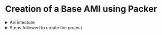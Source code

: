 # Creation of a Base AMI using Packer

<details>
  <summary>Architecture</summary>
  <img src="./Images/one.png">
</details>

<details>
<summary>Steps followed to create the project</summary>
<br>

<details class="nested">
<summary>Create GitHub repository</summary><br>
We will create a GitHub repository for Part One. This repository will serve as a central hub for developers to easily interact with the               project and manage their contributions. It will also provide a solid anchor for our Jenkins pipeline, ensuring smooth integration and                 continuous deployment processes. By utilizing GitHub, we promote collaboration, version control, and transparency within the team,                    enhancing overall productivity and project management.
</details>
   
<details class="nested">
<summary>Launch an ec2</summary><br>
We will create an EC2 instance on AWS and set up the project there. This way, the project setup won’t interfere with our local machines, and our      local setups won’t affect the project. By isolating the environment, we ensure a clean and consistent setup for everyone involved, making it easier to manage dependencies and configurations. Additionally, this approach allows for better scalability and flexibility as we can easily         replicate the environment or scale resources as needed.
</details>

<details class="nested">
<summary>Installations</summary><br>
1. Install Jenkins on this EC2: Using Jenkins as our automation tool, we connect with our Version Control System (VCS) to streamline the code 
deployment process. Jenkins uses pipelines to automate the steps needed to build an Amazon Machine Image (AMI) on AWS. This setup makes our 
deployment process faster, more reliable, and consistent..<br>
<br>  
2. Install the latest version of Java: Jenkins will also need Java to run.<br>
<br>  
3. Installation steps:<br>
<pre><code>  
sudo apt update
sudo apt install openjdk-11-jdk
java --version
wget -p -O - https://pkg.jenkins.io/debian/jenkins.io.key | sudo apt-key add -
sudo sh -c 'echo deb http://pkg.jenkins.io/debian-stable binary/ > /etc/apt/sources.list.d/jenkins.list'
sudo apt update
sudo apt install jenkins
sudo systemctl status jenkins
sudo systemctl start jenkins
</code> </pre><br>
4. Install Packer<br>
<pre><code>
#Add the HashiCorp GPG key.
curl -fsSL https://apt.releases.hashicorp.com/gpg | sudo apt-key add -
#Add the official HashiCorp Linux repository.
sudo apt-add-repository "deb [arch=amd64] https://apt.releases.hashicorp.com $(lsb_release -cs) main"
#Update and install.
sudo apt-get update && sudo apt-get install packer
#Verifying the Installation
packer
</code></pre><br>
5. Install Git<br>
<pre><code>
sudo apt install git-all
</code></pre>
6. Install Aws cli and configure<br>
** NOTE: ** This step is not mandatory we will be passing the credentials from Jenkins saved credentials.<be>
<br>
<pre><code>
sudo apt install awscli
# Once installed, find out the AWS CLI version, run
aws --version
# to configure AWS CLI with API keys. Log in to the AWS
aws configure
# will ask for key, secret, az and datatype. which can be created from the AWS console.
</code></pre>
</details>


<details class="nested">
<summary>Packer configuration</summary><br>

</details>

  <details class="nested">
  <summary>Provisioner</summary><be>
  <p>Path to the Provisioner file <a href = "./provisioner.sh"> Provisioner.sh</a></p>
  </details>

  <details class="nested">
  <summary>Launch Jenkins and Create a Pipeline with the following stages</summary><br>
  </details>

  <details class="nested">
  <summary>Check for the ami on AWS Console</summary><br>
  </details>
  
  </details>

